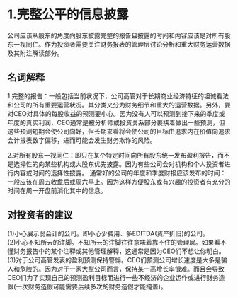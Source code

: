 # 1.完整公平的信息披露
公司应该从股东的角度向股东披露完整的报告且披露的时间和内容应该是对所有股东一视同仁。作为投资者需要关注财务报表的管理层讨论分析和重大财务运营数据及其附注解读部分。

## 名词解释
1.完整的报告：一般包括当前状况下，公司高管对于长期商业经济特征的坦诚看法和公司的所有重要运营状况。其分类又分为财务细节和重大的运营数据。另外，要对CEO对具体的每股收益的预测要小心。因为没有人可以预测到接下来的季度或年度的真实利润，CEO通常是被分析师或投资关系部分裹挟着做出一些预测，但这些预测短期会使公司向好，但长期来看将会使公司的目标由追求内在价值向追求会计报表数字偏移，进而可能会发生财务欺诈的风险。

2.对所有股东一视同仁：即只在某个特定时间向所有股东统一发布盈利报告，而不是选择性的向某些机构或大股东优先披露。因为有些公司会对机构和个人投资者进行内容或时间的选择性披露。
   通常好的公司的年度和季度财报应该发布的时间：一般应该在周五收盘后或周六早上。因为这样方便股东或有兴趣的投资者有充分的时间在周一开盘前消化其中的信息。    
## 对投资者的建议
(1)小心展示弱会计的公司。即小心少费用、多EDITDA(资产折旧)的公司。     
(2)小心不知所云的注脚。不知所云的注脚往往意味着靠不住的管理层。如果看不懂财务报告中的某个注释或其他管理解释，这通常是因为CEO们不想让你明白。      
(3)对于公司高管发表的盈利预测保持警惕。CEO们预测公司增长速度是大多是骗人和危险的。因为对于一家大型公司而言，保持某一高增长率很难。而且会导致CEO们为了实现自己的预测盈利目标而进行一些不经济的企业运作或进行财务造假(一次财务造假可能需要后续多次的财务造假才能掩盖)。   
